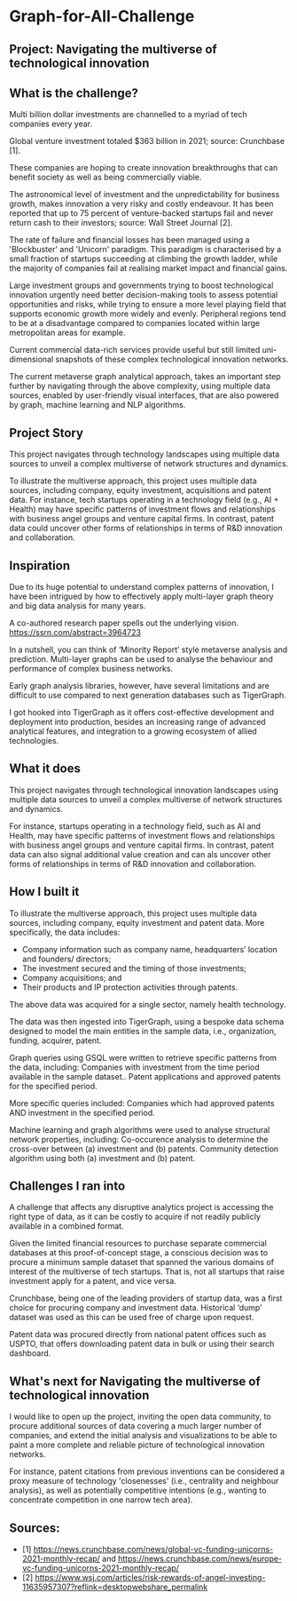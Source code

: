 # Graph-for-All-Challenge
## Project: Navigating the multiverse of technological innovation


## What is the challenge?

Multi billion dollar investments are channelled to a myriad of tech companies every year.

Global venture investment totaled $363 billion in 2021; source: Crunchbase [1].

These companies are hoping to create innovation breakthroughs that can benefit society as well as being commercially viable. 

The astronomical level of investment and the unpredictability for business growth, makes innovation a very risky and costly endeavour.  It has been reported that up to 75 percent of venture-backed startups fail and never return cash to their investors; source: Wall Street Journal [2].

The rate of failure and financial losses has been managed using a 'Blockbuster' and 'Unicorn' paradigm. This paradigm is characterised by a small fraction of startups succeeding at climbing the growth ladder, while the majority of companies fail at realising market impact and financial gains. 
 
Large investment groups and governments trying to boost technological innovation urgently need better decision-making tools to assess potential opportunities and risks, while trying to ensure a more level playing field that supports economic growth more widely and evenly. Peripheral regions tend to be at a disadvantage compared to companies located within large metropolitan areas for example.

Current commercial data-rich services provide useful but still limited uni-dimensional snapshots of these complex technological innovation networks.

The current metaverse graph analytical approach, takes an important step further by navigating through the above complexity, using multiple data sources, enabled by user-friendly visual interfaces, that are also powered by graph, machine learning and NLP algorithms. 

## Project Story

This project navigates through technology landscapes using multiple data sources to unveil a complex multiverse of network structures and dynamics.

To illustrate the multiverse approach, this project uses multiple data sources, including company, equity investment, acquisitions and patent data.
For instance, tech startups operating in a technology field (e.g., AI + Health) may have specific patterns of investment flows and relationships with business angel groups and venture capital firms. In contrast, patent data could uncover other forms of relationships in terms of R&D innovation and collaboration. 

## Inspiration

Due to its huge potential to understand complex patterns of innovation, I have been intrigued by how to effectively apply multi-layer graph theory and big data analysis for many years. 

A co-authored research paper spells out the underlying vision. https://ssrn.com/abstract=3964723

In a nutshell, you can think of ‘Minority Report’ style metaverse analysis and prediction. Multi-layer graphs can be used to analyse the behaviour and performance of  complex business networks.

Early graph analysis libraries, however,  have several limitations and are difficult to use compared to next generation databases such as TigerGraph. 

I got hooked into TigerGraph as it offers cost-effective development and deployment into production, besides an increasing range of advanced analytical features, and integration to a growing ecosystem of allied technologies.

## What it does

This project navigates through technological innovation landscapes using multiple data sources to unveil a complex multiverse of network structures and dynamics.

For instance, startups operating in a technology field, such as AI and Health, may have specific patterns of investment flows and relationships with business angel groups and venture capital firms. In contrast, patent data can also signal additional value creation and can als uncover other forms of relationships in terms of R&D innovation and collaboration. 


## How I built it

To illustrate the multiverse approach, this project uses multiple data sources, including company, equity investment and patent data. More specifically, the data includes:

- Company information such as company name,  headquarters’ location and founders/ directors; 
- The investment secured and the timing of those investments; 
- Company acquisitions; and 
- Their products and IP protection activities through patents. 

The above data was acquired for a single sector, namely health technology. 

The data was then ingested into TigerGraph, using a bespoke data schema designed to model the main entities in the sample data, i.e., organization, funding, acquirer, patent.

Graph queries using GSQL were written to retrieve specific patterns from the data, including:
Companies with investment from the time period available in the sample dataset..
Patent applications and approved patents for the specified period.

More specific queries included:
Companies which had approved patents AND investment in the specified period.

Machine learning and graph algorithms were used to analyse structural network properties, including:
Co-occurence analysis to determine the cross-over between (a) investment and (b) patents.
Community detection algorithm using both (a) investment and (b) patent.
  

## Challenges I ran into

A challenge that affects any disruptive analytics project is accessing the right type of data, as it can be costly to acquire if not readily publicly available in a combined format.

Given the limited financial resources to purchase separate commercial databases at this proof-of-concept stage, a conscious decision was to procure a minimum sample dataset that spanned the various domains of interest of the multiverse of tech startups. That is, not all startups that raise investment apply for a patent, and vice versa. 

Crunchbase, being one of the leading providers of startup data, was a first choice for procuring company and investment data. Historical ‘dump’ dataset was used as this can be used free of charge upon request.

Patent data was procured directly from national patent offices such as USPTO, that offers downloading patent data in bulk or using their search dashboard.

 
 ## What's next for Navigating the multiverse of technological innovation

I would like to open up the project, inviting the open data community, to procure additional sources of data covering a much larger number of companies, and extend the initial analysis and visualizations to be able to paint a more complete and reliable picture of technological innovation networks. 

For instance, patent citations from previous inventions can be considered a proxy measure of technology 'closenesses' (i.e., centrality and neighbour analysis), as well as potentially competitive intentions (e.g., wanting to concentrate competition in one narrow tech area).



## Sources:
- [1] https://news.crunchbase.com/news/global-vc-funding-unicorns-2021-monthly-recap/
and  https://news.crunchbase.com/news/europe-vc-funding-unicorns-2021-monthly-recap/
- [2] https://www.wsj.com/articles/risk-rewards-of-angel-investing-11635957307?reflink=desktopwebshare_permalink  

  
